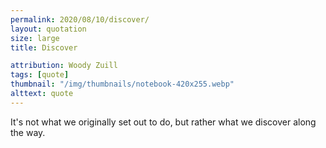 ```yaml
---
permalink: 2020/08/10/discover/
layout: quotation
size: large
title: Discover

attribution: Woody Zuill
tags: [quote]
thumbnail: "/img/thumbnails/notebook-420x255.webp"
alttext: quote
---
```


It's not what we originally set out to do, but rather
what we discover along the way.
